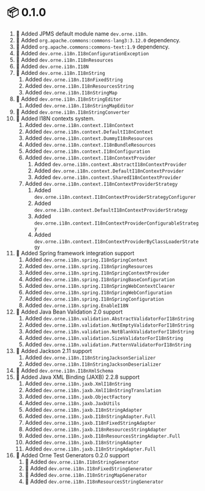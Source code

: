 # :package: 0.1.0

01. :wrench: Added JPMS default module name `dev.orne.i18n`.
01. :wrench: Added `org.apache.commons:commons-lang3:3.12.0` dependency.
01. :wrench: Added `org.apache.commons:commons-text:1.9` dependency.
01. :gift: Added `dev.orne.i18n.I18nConfigurationException`
01. :gift: Added `dev.orne.i18n.I18nResources`
01. :gift: Added `dev.orne.i18n.I18N`
01. :gift: Added `dev.orne.i18n.I18nString`
    01. Added `dev.orne.i18n.I18nFixedString`
    01. Added `dev.orne.i18n.I18nResourcesString`
    01. Added `dev.orne.i18n.I18nStringMap`
01. :gift: Added `dev.orne.i18n.I18nStringEditor`
    01. Added `dev.orne.i18n.I18nStringMapEditor`
01. :gift: Added `dev.orne.i18n.I18nStringConverter`
01. :gift: Added I18N contexts system.
    01. Added `dev.orne.i18n.context.I18nContext`
    01. Added `dev.orne.i18n.context.DefaultI18nContext`
    01. Added `dev.orne.i18n.context.DummyI18nResources`
    01. Added `dev.orne.i18n.context.I18nBundleResources`
    01. Added `dev.orne.i18n.context.I18nConfiguration`
    01. Added `dev.orne.i18n.context.I18nContextProvider`
        01. Added `dev.orne.i18n.context.AbstractI18nContextProvider`
        01. Added `dev.orne.i18n.context.DefaultI18nContextProvider`
        01. Added `dev.orne.i18n.context.SharedI18nContextProvider`
    01. Added `dev.orne.i18n.context.I18nContextProviderStrategy`
        01. Added `dev.orne.i18n.context.I18nContextProviderStrategyConfigurer`
        01. Added `dev.orne.i18n.context.DefaultI18nContextProviderStrategy`
        01. Added `dev.orne.i18n.context.I18nContextProviderConfigurableStrategy`
        01. Added `dev.orne.i18n.context.I18nContextProviderByClassLoaderStrategy`
01. :gift: Added Spring framework integration support
    01. Added `dev.orne.i18n.spring.I18nSpringContext`
    01. Added `dev.orne.i18n.spring.I18nSpringResources`
    01. Added `dev.orne.i18n.spring.I18nSpringContextProvider`
    01. Added `dev.orne.i18n.spring.I18nSpringBaseConfiguration`
    01. Added `dev.orne.i18n.spring.I18nSpringWebContextClearer`
    01. Added `dev.orne.i18n.spring.I18nSpringWebConfiguration`
    01. Added `dev.orne.i18n.spring.I18nSpringConfiguration`
    01. Added `dev.orne.i18n.spring.EnableI18N`
01. :gift: Added Java Bean Validation 2.0 support
    01. Added `dev.orne.i18n.validation.AbstractValidatorForI18nString`
    01. Added `dev.orne.i18n.validation.NotEmptyValidatorForI18nString`
    01. Added `dev.orne.i18n.validation.NotBlankValidatorForI18nString`
    01. Added `dev.orne.i18n.validation.SizeValidatorForI18nString`
    01. Added `dev.orne.i18n.validation.PatternValidatorForI18nString`
01. :gift: Added Jackson 2.11 support
    01. Added `dev.orne.i18n.I18nStringJacksonSerializer`
    01. Added `dev.orne.i18n.I18nStringJacksonDeserializer`
01. :gift: Added `dev.orne.i18n.I18nXmlSchema`
01. :gift: Added Java XML Binding (JAXB) 2.2.8 support
    01. Added `dev.orne.i18n.jaxb.XmlI18nString`
    01. Added `dev.orne.i18n.jaxb.XmlI18nStringTranslation`
    01. Added `dev.orne.i18n.jaxb.ObjectFactory`
    01. Added `dev.orne.i18n.jaxb.JaxbUtils`
    01. Added `dev.orne.i18n.jaxb.I18nStringAdapter`
    01. Added `dev.orne.i18n.jaxb.I18nStringAdapter.Full`
    01. Added `dev.orne.i18n.jaxb.I18nFixedStringAdapter`
    01. Added `dev.orne.i18n.jaxb.I18nResourcesStringAdapter`
    01. Added `dev.orne.i18n.jaxb.I18nResourcesStringAdapter.Full`
    01. Added `dev.orne.i18n.jaxb.I18nStringAdapter`
    01. Added `dev.orne.i18n.jaxb.I18nStringAdapter.Full`
01. :gift: Added Orne Test Generators 0.2.0 support
    01. :gift: Added `dev.orne.i18n.I18nStringGenerator`
    01. :gift: Added `dev.orne.i18n.I18nFixedStringGenerator`
    01. :gift: Added `dev.orne.i18n.I18nStringMapGenerator`
    01. :gift: Added `dev.orne.i18n.I18nResourcesStringGenerator`
